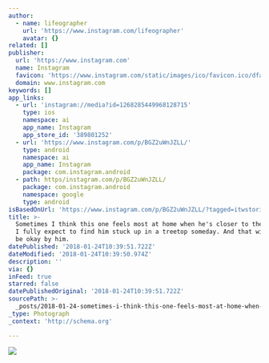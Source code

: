 ```yaml
---
author:
  - name: lifeographer
    url: 'https://www.instagram.com/lifeographer'
    avatar: {}
related: []
publisher:
  url: 'https://www.instagram.com'
  name: Instagram
  favicon: 'https://www.instagram.com/static/images/ico/favicon.ico/dfa85bb1fd63.ico'
  domain: www.instagram.com
keywords: []
app_links:
  - url: 'instagram://media?id=1268285449968128715'
    type: ios
    namespace: ai
    app_name: Instagram
    app_store_id: '389801252'
  - url: 'https://www.instagram.com/p/BGZ2uWnJZLL/'
    type: android
    namespace: ai
    app_name: Instagram
    package: com.instagram.android
  - path: https/instagram.com/p/BGZ2uWnJZLL/
    package: com.instagram.android
    namespace: google
    type: android
isBasedOnUrl: 'https://www.instagram.com/p/BGZ2uWnJZLL/?tagged=itwstories'
title: >-
  Sometimes I think this one feels most at home when he's closer to the heavens.
  I fully expect to find him stuck up in a treetop someday. And that will likely
  be okay by him. 
datePublished: '2018-01-24T10:39:51.722Z'
dateModified: '2018-01-24T10:39:50.974Z'
description: ''
via: {}
inFeed: true
starred: false
datePublishedOriginal: '2018-01-24T10:39:51.722Z'
sourcePath: >-
  _posts/2018-01-24-sometimes-i-think-this-one-feels-most-at-home-when-hes-clos.md
_type: Photograph
_context: 'http://schema.org'

---
```

![](https://scontent-iad3-1.cdninstagram.com/vp/43f1efc64a516a4eedaf289793bb8139/5AE257EF/t51.2885-15/e35/13391271_1087682631302839_831346936_n.jpg)